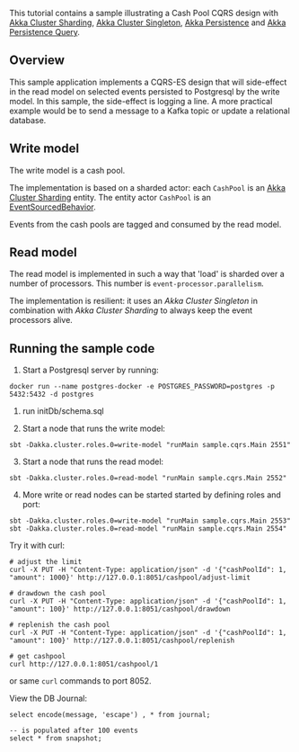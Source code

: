This tutorial contains a sample illustrating a Cash Pool CQRS design with [Akka Cluster Sharding](https://doc.akka.io/docs/akka/2.6/typed/cluster-sharding.html), [Akka Cluster Singleton](https://doc.akka.io/docs/akka/2.6/typed/cluster-singleton.html), [Akka Persistence](https://doc.akka.io/docs/akka/2.6/typed/persistence.html) and [Akka Persistence Query](https://doc.akka.io/docs/akka/2.6/persistence-query.html).

## Overview

This sample application implements a CQRS-ES design that will side-effect in the read model on selected events persisted to Postgresql by the write model. In this sample, the side-effect is logging a line. A more practical example would be to send a message to a Kafka topic or update a relational database.

## Write model

The write model is a cash pool.

The implementation is based on a sharded actor: each `CashPool` is an [Akka Cluster Sharding](https://doc.akka.io/docs/akka/2.6/typed/cluster-sharding.html) entity. The entity actor `CashPool` is an [EventSourcedBehavior](https://doc.akka.io/docs/akka/2.6/typed/persistence.html).

Events from the cash pools are tagged and consumed by the read model.

## Read model

The read model is implemented in such a way that 'load' is sharded over a number of processors. This number is `event-processor.parallelism`.

The implementation is resilient: it uses an *Akka Cluster Singleton* in combination with *Akka Cluster Sharding* to always keep the event processors alive.

## Running the sample code

1. Start a Postgresql server by running:

```
docker run --name postgres-docker -e POSTGRES_PASSWORD=postgres -p 5432:5432 -d postgres  
```

1. run initDb/schema.sql

2. Start a node that runs the write model:

```
sbt -Dakka.cluster.roles.0=write-model "runMain sample.cqrs.Main 2551"
```

3. Start a node that runs the read model:

```
sbt -Dakka.cluster.roles.0=read-model "runMain sample.cqrs.Main 2552"
```

4. More write or read nodes can be started started by defining roles and port:

```
sbt -Dakka.cluster.roles.0=write-model "runMain sample.cqrs.Main 2553"
sbt -Dakka.cluster.roles.0=read-model "runMain sample.cqrs.Main 2554"
```

Try it with curl:

```
# adjust the limit
curl -X PUT -H "Content-Type: application/json" -d '{"cashPoolId": 1, "amount": 1000}' http://127.0.0.1:8051/cashpool/adjust-limit

# drawdown the cash pool
curl -X PUT -H "Content-Type: application/json" -d '{"cashPoolId": 1, "amount": 100}' http://127.0.0.1:8051/cashpool/drawdown

# replenish the cash pool
curl -X PUT -H "Content-Type: application/json" -d '{"cashPoolId": 1, "amount": 100}' http://127.0.0.1:8051/cashpool/replenish

# get cashpool
curl http://127.0.0.1:8051/cashpool/1
```

or same `curl` commands to port 8052.

View the DB Journal:

```
select encode(message, 'escape') , * from journal;

-- is populated after 100 events
select * from snapshot;
```